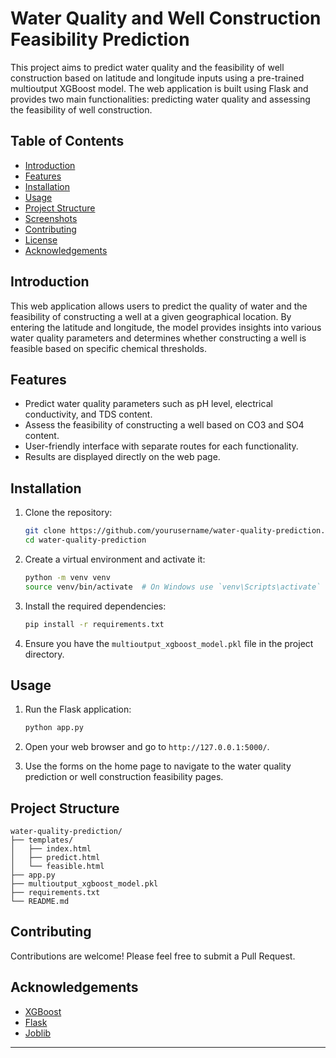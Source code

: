 
# Water Quality and Well Construction Feasibility Prediction

This project aims to predict water quality and the feasibility of well construction based on latitude and longitude inputs using a pre-trained multioutput XGBoost model. The web application is built using Flask and provides two main functionalities: predicting water quality and assessing the feasibility of well construction.

## Table of Contents
- [Introduction](#introduction)
- [Features](#features)
- [Installation](#installation)
- [Usage](#usage)
- [Project Structure](#project-structure)
- [Screenshots](#screenshots)
- [Contributing](#contributing)
- [License](#license)
- [Acknowledgements](#acknowledgements)

## Introduction

This web application allows users to predict the quality of water and the feasibility of constructing a well at a given geographical location. By entering the latitude and longitude, the model provides insights into various water quality parameters and determines whether constructing a well is feasible based on specific chemical thresholds.

## Features

- Predict water quality parameters such as pH level, electrical conductivity, and TDS content.
- Assess the feasibility of constructing a well based on CO3 and SO4 content.
- User-friendly interface with separate routes for each functionality.
- Results are displayed directly on the web page.

## Installation

1. Clone the repository:
   ```bash
   git clone https://github.com/yourusername/water-quality-prediction.git
   cd water-quality-prediction
   ```

2. Create a virtual environment and activate it:
   ```bash
   python -m venv venv
   source venv/bin/activate  # On Windows use `venv\Scripts\activate`
   ```

3. Install the required dependencies:
   ```bash
   pip install -r requirements.txt
   ```

4. Ensure you have the `multioutput_xgboost_model.pkl` file in the project directory.

## Usage

1. Run the Flask application:
   ```bash
   python app.py
   ```

2. Open your web browser and go to `http://127.0.0.1:5000/`.

3. Use the forms on the home page to navigate to the water quality prediction or well construction feasibility pages.

## Project Structure

```
water-quality-prediction/
├── templates/
│   ├── index.html
│   ├── predict.html
│   └── feasible.html
├── app.py
├── multioutput_xgboost_model.pkl
├── requirements.txt
└── README.md
```

## Contributing

Contributions are welcome! Please feel free to submit a Pull Request.


## Acknowledgements

- [XGBoost](https://xgboost.readthedocs.io/)
- [Flask](https://flask.palletsprojects.com/)
- [Joblib](https://joblib.readthedocs.io/)

---

